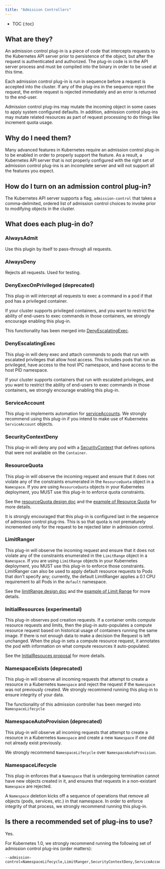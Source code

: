 ```yaml
---
title: "Admission Controllers"
---
```

* TOC
{:toc}

## What are they?

An admission control plug-in is a piece of code that intercepts requests to the Kubernetes
API server prior to persistence of the object, but after the request is authenticated
and authorized.  The plug-in code is in the API server process
and must be compiled into the binary in order to be used at this time.

Each admission control plug-in is run in sequence before a request is accepted into the cluster.  If
any of the plug-ins in the sequence reject the request, the entire request is rejected immediately
and an error is returned to the end-user.

Admission control plug-ins may mutate the incoming object in some cases to apply system configured
defaults.  In addition, admission control plug-ins may mutate related resources as part of request
processing to do things like increment quota usage.

## Why do I need them?

Many advanced features in Kubernetes require an admission control plug-in to be enabled in order
to properly support the feature.  As a result, a Kubernetes API server that is not properly
configured with the right set of admission control plug-ins is an incomplete server and will not
support all the features you expect.

## How do I turn on an admission control plug-in?

The Kubernetes API server supports a flag, `admission-control` that takes a comma-delimited,
ordered list of admission control choices to invoke prior to modifying objects in the cluster.

## What does each plug-in do?

### AlwaysAdmit

Use this plugin by itself to pass-through all requests.

### AlwaysDeny

Rejects all requests.  Used for testing.

### DenyExecOnPrivileged (deprecated)

This plug-in will intercept all requests to exec a command in a pod if that pod has a privileged container.

If your cluster supports privileged containers, and you want to restrict the ability of end-users to exec
commands in those containers, we strongly encourage enabling this plug-in.

This functionality has been merged into [DenyEscalatingExec](#denyescalatingexec).

### DenyEscalatingExec

This plug-in will deny exec and attach commands to pods that run with escalated privileges that
allow host access.  This includes pods that run as privileged, have access to the host IPC namespace, and
have access to the host PID namespace.

If your cluster supports containers that run with escalated privileges, and you want to
restrict the ability of end-users to exec commands in those containers, we strongly encourage
enabling this plug-in.

### ServiceAccount

This plug-in implements automation for [serviceAccounts](/{{page.version}}/docs/user-guide/service-accounts).
We strongly recommend using this plug-in if you intend to make use of Kubernetes `ServiceAccount` objects.

### SecurityContextDeny

This plug-in will deny any pod with a [SecurityContext](/{{page.version}}/docs/user-guide/security-context) that defines options that were not available on the `Container`.

### ResourceQuota

This plug-in will observe the incoming request and ensure that it does not violate any of the constraints
enumerated in the `ResourceQuota` object in a `Namespace`.  If you are using `ResourceQuota`
objects in your Kubernetes deployment, you MUST use this plug-in to enforce quota constraints.

See the [resourceQuota design doc](https://github.com/kubernetes/kubernetes/blob/release-1.1/docs/design/admission_control_resource_quota.md) and the [example of Resource Quota](resourcequota/) for more details.

It is strongly encouraged that this plug-in is configured last in the sequence of admission control plug-ins.  This is
so that quota is not prematurely incremented only for the request to be rejected later in admission control.

### LimitRanger

This plug-in will observe the incoming request and ensure that it does not violate any of the constraints
enumerated in the `LimitRange` object in a `Namespace`.  If you are using `LimitRange` objects in
your Kubernetes deployment, you MUST use this plug-in to enforce those constraints. LimitRanger can also
be used to apply default resource requests to Pods that don't specify any; currently, the default LimitRanger
applies a 0.1 CPU requirement to all Pods in the `default` namespace.

See the [limitRange design doc](https://github.com/kubernetes/kubernetes/blob/release-1.1/docs/design/admission_control_limit_range.md) and the [example of Limit Range](limitrange/) for more details.

### InitialResources (experimental)

This plug-in observes pod creation requests. If a container omits compute resource requests and limits,
then the plug-in auto-populates a compute resource request based on historical usage of containers running the same image.
If there is not enough data to make a decision the Request is left unchanged.
When the plug-in sets a compute resource request, it annotates the pod with information on what compute resources it auto-populated.

See the [InitialResouces proposal](../proposals/initial-resources) for more details.

### NamespaceExists (deprecated)

This plug-in will observe all incoming requests that attempt to create a resource in a Kubernetes `Namespace`
and reject the request if the `Namespace` was not previously created.  We strongly recommend running
this plug-in to ensure integrity of your data.

The functionality of this admission controller has been merged into `NamespaceLifecycle`

### NamespaceAutoProvision (deprecated)

This plug-in will observe all incoming requests that attempt to create a resource in a Kubernetes `Namespace`
and create a new `Namespace` if one did not already exist previously.

We strongly recommend `NamespaceLifecycle` over `NamespaceAutoProvision`.

### NamespaceLifecycle

This plug-in enforces that a `Namespace` that is undergoing termination cannot have new objects created in it,
and ensures that requests in a non-existant `Namespace` are rejected.

A `Namespace` deletion kicks off a sequence of operations that remove all objects (pods, services, etc.) in that
namespace.  In order to enforce integrity of that process, we strongly recommend running this plug-in.

## Is there a recommended set of plug-ins to use?

Yes.

For Kubernetes 1.0, we strongly recommend running the following set of admission control plug-ins (order matters):

```shell
--admission-control=NamespaceLifecycle,LimitRanger,SecurityContextDeny,ServiceAccount,ResourceQuota
```
